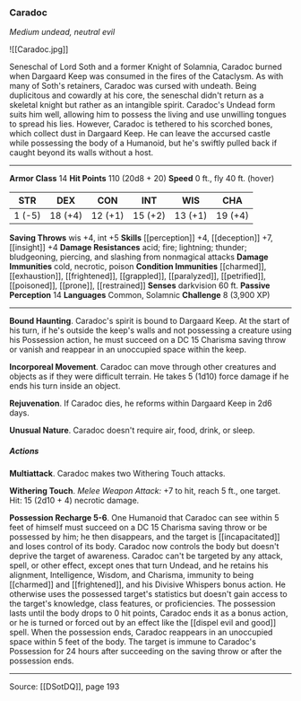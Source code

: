 ### Caradoc
_Medium undead, neutral evil_

![[Caradoc.jpg]]

Seneschal of Lord Soth and a former Knight of Solamnia, Caradoc burned when Dargaard Keep was consumed in the fires of the Cataclysm. As with many of Soth's retainers, Caradoc was cursed with undeath. Being duplicitous and cowardly at his core, the seneschal didn't return as a skeletal knight but rather as an intangible spirit. Caradoc's Undead form suits him well, allowing him to possess the living and use unwilling tongues to spread his lies. However, Caradoc is tethered to his scorched bones, which collect dust in Dargaard Keep. He can leave the accursed castle while possessing the body of a Humanoid, but he's swiftly pulled back if caught beyond its walls without a host.




---

**Armor Class** 14
**Hit Points** 110 (20d8 + 20)
**Speed** 0 ft., fly 40 ft. (hover)

| STR     | DEX     | CON     | INT     | WIS     | CHA     |
|---------|---------|---------|---------|---------|---------|
| 1 (-5) | 18 (+4) | 12 (+1) | 15 (+2) | 13 (+1) | 19 (+4) |

**Saving Throws** wis +4, int +5
**Skills** [[perception]] +4, [[deception]] +7, [[insight]] +4
**Damage Resistances** acid; fire; lightning; thunder; bludgeoning, piercing, and slashing from nonmagical attacks
**Damage Immunities** cold, necrotic, poison
**Condition Immunities** [[charmed]], [[exhaustion]], [[frightened]], [[grappled]], [[paralyzed]], [[petrified]], [[poisoned]], [[prone]], [[restrained]]
**Senses** darkvision 60 ft.
**Passive Perception** 14
**Languages** Common, Solamnic
**Challenge** 8 (3,900 XP)

---

**Bound Haunting**. Caradoc's spirit is bound to Dargaard Keep. At the start of his turn, if he's outside the keep's walls and not possessing a creature using his Possession action, he must succeed on a DC 15 Charisma saving throw or vanish and reappear in an unoccupied space within the keep.

**Incorporeal Movement**. Caradoc can move through other creatures and objects as if they were difficult terrain. He takes 5 (1d10) force damage if he ends his turn inside an object.

**Rejuvenation**. If Caradoc dies, he reforms within Dargaard Keep in 2d6 days.

**Unusual Nature**. Caradoc doesn't require air, food, drink, or sleep.

##### Actions
**Multiattack**. Caradoc makes two Withering Touch attacks.

**Withering Touch**. _Melee Weapon Attack:_ +7 to hit, reach 5 ft., one target. Hit: 15 (2d10 + 4) necrotic damage.

**Possession Recharge 5-6**. One Humanoid that Caradoc can see within 5 feet of himself must succeed on a DC 15 Charisma saving throw or be possessed by him; he then disappears, and the target is [[incapacitated]] and loses control of its body. Caradoc now controls the body but doesn't deprive the target of awareness. Caradoc can't be targeted by any attack, spell, or other effect, except ones that turn Undead, and he retains his alignment, Intelligence, Wisdom, and Charisma, immunity to being [[charmed]] and [[frightened]], and his Divisive Whispers bonus action. He otherwise uses the possessed target's statistics but doesn't gain access to the target's knowledge, class features, or proficiencies. The possession lasts until the body drops to 0 hit points, Caradoc ends it as a bonus action, or he is turned or forced out by an effect like the [[dispel evil and good]] spell. When the possession ends, Caradoc reappears in an unoccupied space within 5 feet of the body. The target is immune to Caradoc's Possession for 24 hours after succeeding on the saving throw or after the possession ends.


---

Source: [[DSotDQ]], page 193